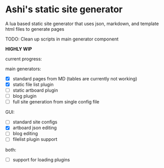 # Ashi's static site generator
A lua based static site generator that uses json, markdown, and template html files to generate pages

TODO: Clean up scripts in main generator component

**HIGHLY WIP**

current progress:

main generators:
- [x] standard pages from MD (tables are currently not working)
- [x] static file list plugin
- [ ] static artboard plugin
- [ ] blog plugin
- [ ] full site generation from single config file

GUI:
- [ ] standard site configs
- [x] artboard json editing
- [ ] blog editing
- [ ] filelist plugin support

both:
- [ ] support for loading plugins